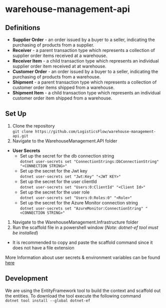 # warehouse-management-api

## Definitions
* **Supplier Order** - an order issued by a buyer to a seller, indicating the purchasing of products from a supplier.
* **Receiver** - a parent transaction type which represents a collection of supplier order items received at a warehouse.
* **Receiver Item** - a child transaction type which represents an individual supplier order item received at at warehouse.
* **Customer Order** - an order issued by a buyer to a seller, indicating the purchasing of products from a warehouse.  
* **Shipment** - a parent transaction type which represents a collection of customer order items shipped from a warehouse.
* **Shipment Item** - a child transaction type which represents an individual customer order item shipped from a warehouse.

## Set Up
1. Clone the repository<br/>`git clone https://github.com/LogisticsFlow/warehouse-management-api.git`
1. Navigate to the WarehouseManagement.API folder
* **User Secrets**
    * Set up the secret for the db connection string<br/>`dotnet user-secrets set "ConnectionStrings:DbConnectionString" "<CONNECTION STRING>"`
    * Set up the secret for the Jwt key<br/>`dotnet user-secrets set "Jwt:Key" "<JWT KEY>"`
    * Set up the secret for the user clientId<br/>`dotnet user-secrets set "Users:0:ClientId" "<Client Id>"`
    * Set up the secret for the user role<br/>`dotnet user-secrets set "Users:0:Roles:0" "<Role>"`
    * Set up the secret for the Azure Monitor connection string<br/>`dotnet user-secrets set "AzureMonitor:ConnectionString" "<CONNECTION STRING>"`
1. Navigate to the WarehouseManagement.Infrastructure folder
1. Run the scaffold file in a powershell window (_Note: dotnet-ef tool must be installed_)
* It is recommended to copy and paste the scaffold command since it does not have a file extension

More Information about user secrets & environment variables can be found [here](https://learn.microsoft.com/en-us/aspnet/core/security/app-secrets?view=aspnetcore-8.0&tabs=windows)

## Development
We are using the EntityFramework tool to build the context and scaffold out the entities. To download the tool execute the following command<br/>
`dotnet tool install --global dotnet-ef`
